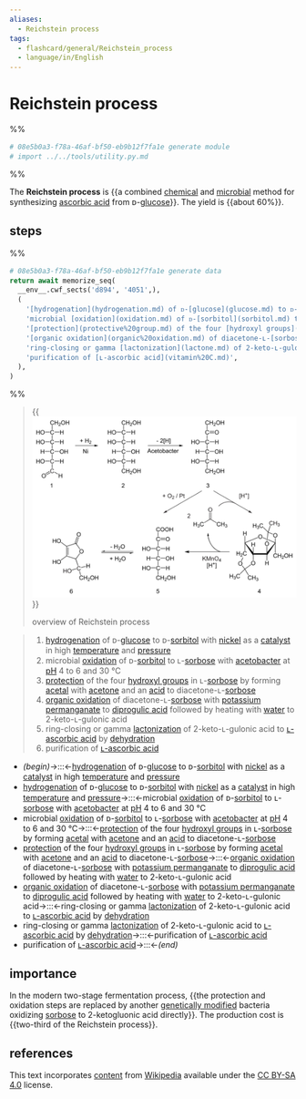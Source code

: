 ```yaml
---
aliases:
  - Reichstein process
tags:
  - flashcard/general/Reichstein_process
  - language/in/English
---
```


# Reichstein process

%%

```Python
# 08e5b0a3-f78a-46af-bf50-eb9b12f7fa1e generate module
# import ../../tools/utility.py.md
```

%%

The __Reichstein process__ is {{a combined [chemical](chemical%20reaction.md) and [microbial](industrial%20fermentation.md) method for synthesizing [ascorbic acid](ascorbic%20acid.md) from ᴅ-[glucose](glucose.md)}}. The yield is {{about 60%}}. <!--SR:!2025-04-17,409,250!2024-07-10,338,330-->

## steps

%%

```Python
# 08e5b0a3-f78a-46af-bf50-eb9b12f7fa1e generate data
return await memorize_seq(
  __env__.cwf_sects('d894', '4051',),
  (
    '[hydrogenation](hydrogenation.md) of ᴅ-[glucose](glucose.md) to ᴅ-[sorbitol](sorbitol.md) with [nickel](nickel.md) as a [catalyst](catalysis.md) in high [temperature](temperature.md) and [pressure](pressure.md)',
    'microbial [oxidation](oxidation.md) of ᴅ-[sorbitol](sorbitol.md) to ʟ-[sorbose](sorbose.md) with [acetobacter](acetobacter.md) at [pH](pH.md) 4 to 6 and 30 °C',
    '[protection](protective%20group.md) of the four [hydroxyl groups](hydroxyl%20group.md) in ʟ-[sorbose](sorbose.md) by forming [acetal](acetal.md) with [acetone](acetone.md) and an [acid](acid.md) to diacetone-ʟ-[sorbose](sorbose.md)',
    '[organic oxidation](organic%20oxidation.md) of diacetone-ʟ-[sorbose](sorbose.md) with [potassium permanganate](potassium%20permanganate.md) to [diprogulic acid](diprogulic%20acid.md) followed by heating with [water](water.md) to 2-keto-ʟ-gulonic acid',
    'ring-closing or gamma [lactonization](lactone.md) of 2-keto-ʟ-gulonic acid to [ʟ-ascorbic acid](vitamin%20C.md) by [dehydration](dehydration%20reaction.md)',
    'purification of [ʟ-ascorbic acid](vitamin%20C.md)',
  ),
)
```

%%

> {{![overview of Reichstein process](../archives/Wikimedia%20Commons/Synthesis%20ascorbic%20acid.svg)}}
>
> overview of Reichstein process <!--SR:!2024-03-21,205,255-->

<!--08e5b0a3-f78a-46af-bf50-eb9b12f7fa1e generate section="d894"--><!-- The following content is generated at 2023-05-03T15:02:08.407219+08:00. Any edits will be overridden! -->

> 1. [hydrogenation](hydrogenation.md) of ᴅ-[glucose](glucose.md) to ᴅ-[sorbitol](sorbitol.md) with [nickel](nickel.md) as a [catalyst](catalysis.md) in high [temperature](temperature.md) and [pressure](pressure.md)
> 2. microbial [oxidation](oxidation.md) of ᴅ-[sorbitol](sorbitol.md) to ʟ-[sorbose](sorbose.md) with [acetobacter](acetobacter.md) at [pH](pH.md) 4 to 6 and 30 °C
> 3. [protection](protective%20group.md) of the four [hydroxyl groups](hydroxyl%20group.md) in ʟ-[sorbose](sorbose.md) by forming [acetal](acetal.md) with [acetone](acetone.md) and an [acid](acid.md) to diacetone-ʟ-[sorbose](sorbose.md)
> 4. [organic oxidation](organic%20oxidation.md) of diacetone-ʟ-[sorbose](sorbose.md) with [potassium permanganate](potassium%20permanganate.md) to [diprogulic acid](diprogulic%20acid.md) followed by heating with [water](water.md) to 2-keto-ʟ-gulonic acid
> 5. ring-closing or gamma [lactonization](lactone.md) of 2-keto-ʟ-gulonic acid to [ʟ-ascorbic acid](vitamin%20C.md) by [dehydration](dehydration%20reaction.md)
> 6. purification of [ʟ-ascorbic acid](vitamin%20C.md)

<!--/08e5b0a3-f78a-46af-bf50-eb9b12f7fa1e-->

<!--08e5b0a3-f78a-46af-bf50-eb9b12f7fa1e generate section="4051"--><!-- The following content is generated at 2024-01-04T20:17:52.516473+08:00. Any edits will be overridden! -->

- _(begin)_→:::←[hydrogenation](hydrogenation.md) of ᴅ-[glucose](glucose.md) to ᴅ-[sorbitol](sorbitol.md) with [nickel](nickel.md) as a [catalyst](catalysis.md) in high [temperature](temperature.md) and [pressure](pressure.md) <!--SR:!2024-05-03,91,250!2024-05-14,294,330-->
- [hydrogenation](hydrogenation.md) of ᴅ-[glucose](glucose.md) to ᴅ-[sorbitol](sorbitol.md) with [nickel](nickel.md) as a [catalyst](catalysis.md) in high [temperature](temperature.md) and [pressure](pressure.md)→:::←microbial [oxidation](oxidation.md) of ᴅ-[sorbitol](sorbitol.md) to ʟ-[sorbose](sorbose.md) with [acetobacter](acetobacter.md) at [pH](pH.md) 4 to 6 and 30 °C <!--SR:!2024-08-30,310,270!2024-05-10,246,270-->
- microbial [oxidation](oxidation.md) of ᴅ-[sorbitol](sorbitol.md) to ʟ-[sorbose](sorbose.md) with [acetobacter](acetobacter.md) at [pH](pH.md) 4 to 6 and 30 °C→:::←[protection](protective%20group.md) of the four [hydroxyl groups](hydroxyl%20group.md) in ʟ-[sorbose](sorbose.md) by forming [acetal](acetal.md) with [acetone](acetone.md) and an [acid](acid.md) to diacetone-ʟ-[sorbose](sorbose.md) <!--SR:!2024-06-30,226,210!2024-05-03,216,230-->
- [protection](protective%20group.md) of the four [hydroxyl groups](hydroxyl%20group.md) in ʟ-[sorbose](sorbose.md) by forming [acetal](acetal.md) with [acetone](acetone.md) and an [acid](acid.md) to diacetone-ʟ-[sorbose](sorbose.md)→:::←[organic oxidation](organic%20oxidation.md) of diacetone-ʟ-[sorbose](sorbose.md) with [potassium permanganate](potassium%20permanganate.md) to [diprogulic acid](diprogulic%20acid.md) followed by heating with [water](water.md) to 2-keto-ʟ-gulonic acid <!--SR:!2025-02-01,387,250!2024-06-12,97,230-->
- [organic oxidation](organic%20oxidation.md) of diacetone-ʟ-[sorbose](sorbose.md) with [potassium permanganate](potassium%20permanganate.md) to [diprogulic acid](diprogulic%20acid.md) followed by heating with [water](water.md) to 2-keto-ʟ-gulonic acid→:::←ring-closing or gamma [lactonization](lactone.md) of 2-keto-ʟ-gulonic acid to [ʟ-ascorbic acid](vitamin%20C.md) by [dehydration](dehydration%20reaction.md) <!--SR:!2025-02-24,402,250!2024-04-11,157,190-->
- ring-closing or gamma [lactonization](lactone.md) of 2-keto-ʟ-gulonic acid to [ʟ-ascorbic acid](vitamin%20C.md) by [dehydration](dehydration%20reaction.md)→:::←purification of [ʟ-ascorbic acid](vitamin%20C.md) <!--SR:!2025-12-15,659,310!2024-07-25,292,270-->
- purification of [ʟ-ascorbic acid](vitamin%20C.md)→:::←_(end)_ <!--SR:!2024-04-05,262,330!2024-08-06,311,290-->

<!--/08e5b0a3-f78a-46af-bf50-eb9b12f7fa1e-->

## importance

In the modern two-stage fermentation process, {{the protection and oxidation steps are replaced by another [genetically modified](genetic%20engineering.md) bacteria oxidizing [sorbose](sorbose.md) to 2-ketogluonic acid directly}}. The production cost is {{two-third of the Reichstein process}}. <!--SR:!2024-06-05,224,230!2026-08-05,896,330-->

## references

This text incorporates [content](https://en.wikipedia.org/wiki/Reichstein_process) from [Wikipedia](Wikipedia.md) available under the [CC BY-SA 4.0](https://creativecommons.org/licenses/by-sa/4.0/) license.
